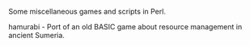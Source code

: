 Some miscellaneous games and scripts in Perl.

hamurabi -  Port of an old BASIC game about resource management in ancient
            Sumeria.
